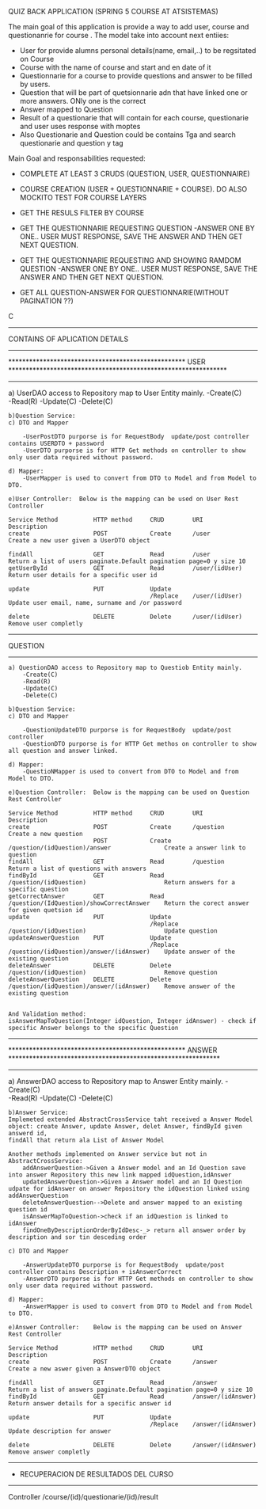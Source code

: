 QUIZ BACK APPLICATION  (SPRING 5 COURSE AT ATSISTEMAS)

The main goal of this application is provide a way to add user, course and questionanrie for course .
The model take into account next entiies: 

*  User for provide alumns  personal details(name, email,..) to be regsitated on Course
*  Course with the name of course and start and en date of it
*  Questionnarie for a course to provide questions and answer to be filled by users.
*  Question that will be part of quetsionnarie adn that have linked one or more answers. ONly one is the correct
*  Answer mapped to Question
*  Result of a questionarie that will contain for each course, questionarie and user uses response with moptes
*  Also Questionarie and Question could be contains Tga and search questionarie and question y tag

Main Goal and responsabilities requested:

 + COMPLETE AT LEAST 3 CRUDS (QUESTION, USER, QUESTIONNAIRE)
 
 + COURSE CREATION (USER + QUESTIONNARIE + COURSE). DO ALSO MOCKITO TEST FOR COURSE LAYERS
 
 + GET THE RESULS FILTER BY COURSE
 
 + GET THE QUESTIONNARIE REQUESTING QUESTION -ANSWER ONE BY ONE.. USER MUST RESPONSE, SAVE THE ANSWER AND THEN GET NEXT QUESTION.
 
 + GET THE QUESTIONNARIE REQUESTING AND SHOWING RAMDOM QUESTION -ANSWER ONE BY ONE.. USER MUST RESPONSE, SAVE THE ANSWER AND THEN GET NEXT QUESTION.
 
 + GET ALL QUESTION-ANSWER FOR QUESTIONNARIE(WITHOUT PAGINATION ??)
 
 C
 
-------------------------------------------------------------------------------------------------------------------------
CONTAINS OF APLICATION DETAILS

**************************************************************************************************************************
***************************************************  USER  ***************************************************************
**************************************************************************************************************************
a) UserDAO access to Repository map to User Entity mainly. 
	-Create(C)	
	-Read(R)
	-Update(C)
	-Delete(C)
 
	b)Question Service:
	c) DTO and Mapper
	
		-UserPostDTO purporse is for RequestBody  update/post controller contains USERDTO + password
		-UserDTO purporse is for HTTP Get methods on controller to show only user data required without password.
		
	d) Mapper:
		-UserMapper is used to convert from DTO to Model and from Model to DTO.
	
	e)User Controller:	Below is the mapping can be used on User Rest Controller 
	
	Service Method  		HTTP method 	CRUD 		URI 										Description
	create					POST 			Create		/user 										Create a new user given a UserDTO object

	findAll					GET 			Read		/user										Return a list of users paginate.Default pagination page=0 y size 10
	getUserById				GET				Read		/user/(idUser)								Return user details for a specific user id							
	
	update					PUT				Update
											/Replace	/user/(idUser)								Update user email, name, surname and /or password
										
	delete					DELETE			Delete		/user/(idUser)								Remove user completly
	

**************************************************************************************************************************
QUESTION
**************************************************************************************************************************	

	a) QuestionDAO access to Repository map to Questiob Entity mainly. 
		-Create(C)	
		-Read(R)
		-Update(C)
		-Delete(C)
	
	b)Question Service:
	c) DTO and Mapper
	
		-QuestionUpdateDTO purporse is for RequestBody  update/post controller 
		-QuestionDTO purporse is for HTTP Get methos on controller to show all question and answer linked.
		
	d) Mapper:
		-QuestioNMapper is used to convert from DTO to Model and from Model to DTO.
	
	e)Question Controller:	Below is the mapping can be used on Question Rest Controller 
	
	Service Method  		HTTP method 	CRUD 		URI 										Description
	create					POST 			Create		/question 									Create a new question
							POST			Create		/question/(idQuestion)/answer				Create a answer link to question
	findAll					GET 			Read		/question									Return a list of questions with answers
	findById				GET				Read		/question/(idQuestion)						Return answers for a specific question							
	getCorrectAnswer		GET				Read		/question/(IdQuestion)/showCorrectAnswer	Return the corect answer for given quetsion id
	update					PUT				Update
											/Replace	/question/(idQuestion)						Update question
	updateAnswerQuestion	PUT				Update
											/Replace	/question/(idQuestion)/answer/(idAnswer)	Update answer of the existing question
	deleteAnswer			DELETE			Delete		/question/(idQuestion)						Remove question
	deleteAnswerQuestion	DELETE			Delete		/question/(idQuestion)/answer/(idAnswer)	Remove answer of the existing question
	
	
	And Validation method:
	isAnswerMapToQuestion(Integer idQuestion, Integer idAnswer) - check if specific Answer belongs to the specific Question

**************************************************************************************************************************
***************************************************  ANSWER  *************************************************************
**************************************************************************************************************************
a) AnswerDAO access to Repository map to Answer Entity mainly. 
	-Create(C)	
	-Read(R)
	-Update(C)
	-Delete(C)
 
	b)Answer Service:
	Implemeted extended AbstractCrossService taht received a Answer Model object: create Answer, update Answer, delet Answer, findById given answerd id,
	findAll that return ala List of Answer Model
	
	Another methods implemented on Answer service but not in AbstractCrossService:
		addAnswerQuestion->Given a Answer model and an Id Question save into answer Repository this new link mapped idQuestion,idAnswer
		updatedAnswerQuestion->Given a Answer model and an Id Question udpate for idAnswer on answer Repository the idQuestion linked using addAnswerQuestion
		deleteAnswerQuestion-->Delete and answer mapped to an existing question id
		isAnswerMapToQuestion->check if an idQuestion is linked to idAnswer
		findOneByDescriptionOrderByIdDesc-_> return all answer order by description and sor tin desceding order
		
	c) DTO and Mapper
	
		-AnswerUpdateDTO purporse is for RequestBody  update/post controller contains Description + isAnswerCorrect
		-AnswerDTO purporse is for HTTP Get methods on controller to show only user data required without password.
		
	d) Mapper:
		-AnswerMapper is used to convert from DTO to Model and from Model to DTO.
	
	e)Answer Controller:	Below is the mapping can be used on Answer Rest Controller 
	
	Service Method  		HTTP method 	CRUD 		URI 										Description
	create					POST 			Create		/answer										Create a new aswer given a AnswerDTO object

	findAll					GET 			Read		/answer										Return a list of answers paginate.Default pagination page=0 y size 10
	findById				GET				Read		/answer/(idAnswer)							Return answer details for a specific answer id							
	
	update					PUT				Update
											/Replace	/answer/(idAnswer)							Update description for answer
										
	delete					DELETE			Delete		/answer/(idAnswer)							Remove answer completly
	



*******************************************************
+ RECUPERACION DE RESULTADOS DEL CURSO
*******************************************************
Controller 
/course/(id)/questionarie/(id)/result
	